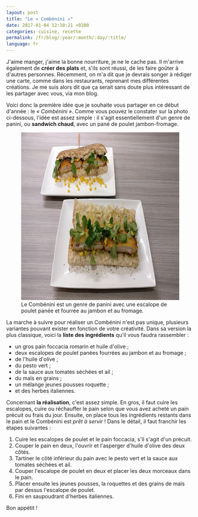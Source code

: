 ```yaml
---
layout: post
title: "Le « Combénini »"
date: 2017-01-04 12:10:21 +0200
categories: cuisine, recette
permalink: /fr/blog/:year/:month/:day/:title/
language: fr
---
```


J'aime manger, j'aime la bonne nourriture, je ne le cache pas. Il m'arrive
également de **créer des plats** et, s'ils sont réussi, de les faire goûter à
d'autres personnes. Récemment, on m'a dit que je devrais songer à rédiger
une carte, comme dans les restaurants, reprenant mes différentes créations.
Je me suis alors dit que ça serait sans doute plus intéressant de les partager
avec vous, via mon blog.

Voici donc la première idée que je souhaite vous partager en ce début
d'année : le _« Combénini »_. Comme vous pouvez le constater sur la photo
ci-dessous, l'idée est assez simple : il s'agit essentiellement d'un genre
de panini, ou **sandwich chaud**, avec un pané de poulet jambon-fromage.

<figure>
  <img src="/images/blog/combenini.jpg" width="800" height="450"
  alt="Combénini" />
  <figcaption>Le Combénini est un genre de panini avec une escalope de poulet
  panée et fourrée au jambon et au fromage.</figcaption>
</figure>

La marche à suivre pour réaliser un Combénini n'est pas unique, plusieurs
variantes pouvant exister en fonction de votre créativité. Dans sa version
la plus classique, voici la **liste des ingrédients** qu'il vous faudra
rassembler :

- un gros pain foccacia romarin et huile d'olive ;
- deux escalopes de poulet panées fourrées au jambon et au fromage ;
- de l'huile d'olive ;
- du pesto vert ;
- de la sauce aux tomates séchées et ail ;
- du maïs en grains ;
- un mélange jeunes pousses roquette ;
- et des herbes italiennes.

Concernant **la réalisation**, c'est assez simple. En gros, il faut cuire les
escalopes, cuire ou réchauffer le pain selon que vous avez acheté un pain
précuit ou frais du jour. Ensuite, on place tous les ingrédients restants
dans le pain et le Combénini est _prêt à servir_ ! Dans le détail, il faut
franchir les étapes suivantes :

1. Cuire les escalopes de poulet et le pain foccacia, s'il s'agit d'un précuit.
2. Couper le pain en deux, l'ouvrir et l'asperger d'huile d'olive des deux
   côtés.
3. Tartiner le côté inférieur du pain avec le pesto vert et la sauce aux tomates
   séchées et ail.
4. Couper l'escalope de poulet en deux et placer les deux morceaux dans le pain.
5. Placer ensuite les jeunes pousses, la roquettes et des grains de maïs par
   dessus l'escalope de poulet.
6. Fini en saupoudrant d'herbes italiennes.

Bon appétit !
